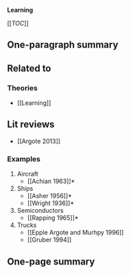 **Learning**

[[_TOC_]]

## One-paragraph summary

## Related to

### Theories
* [[Learning]]

## Lit reviews
* [[Argote 2013]]

### Examples
1. Aircraft
    * [[Achian 1963]]*
2. Ships
    * [[Asher 1956]]*
    * [[Wright 1936]]*
3. Semiconductors
    * [[Rapping 1965]]*
4. Trucks
    * [[Epple Argote and Murhpy 1996]]
    * [[Gruber 1994]]
 

## One-page summary
